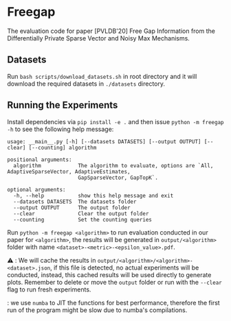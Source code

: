 # Freegap

The evaluation code for paper [PVLDB'20] Free Gap Information from the Differentially Private Sparse Vector and Noisy Max Mechanisms. 

## Datasets

Run `bash scripts/download_datasets.sh` in root directory and it will download the required datasets in `./datasets` directory.

## Running the Experiments

Install dependencies via `pip install -e .` and then issue `python -m freegap -h` to see the following help message:

```
usage: __main__.py [-h] [--datasets DATASETS] [--output OUTPUT] [--clear] [--counting] algorithm

positional arguments:
  algorithm            The algorithm to evaluate, options are `All, AdaptiveSparseVector, AdaptiveEstimates,
                       GapSparseVector, GapTopK`.

optional arguments:
  -h, --help           show this help message and exit
  --datasets DATASETS  The datasets folder
  --output OUTPUT      The output folder
  --clear              Clear the output folder
  --counting           Set the counting queries
```

Run `python -m freegap <algorithm>` to run evaluation conducted in our paper for `<algorithm>`, the results will be 
generated in `output/<algorithm>` folder with name `<dataset>-<metric>-<epsilon_value>.pdf`.
 
:warning: : We will cache the results in `output/<algorithm>/<algorithm>-<dataset>.json`, if this file is detected, no 
actual experiments will be conducted, instead, this cached results will be used directly to generate plots. Remember to
delete or move the `output` folder or run with the `--clear` flag to run fresh experiments.

 : we use `numba` to JIT the functions for best performance, therefore the first run of the program might be 
slow due to numba's compilations.
